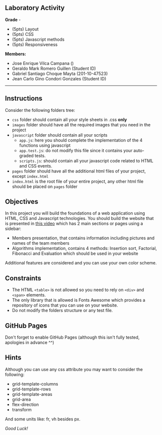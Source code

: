 ## Laboratory Activity

**Grade** -

- (5pts) Layout
- (5pts) CSS 
- (5pts) Javascript methods
- (5pts) Responsiveness

**Members:**

- Jose Enrique Vilca Campana ()
- Geraldo Mark Romero Guillen (Student ID)
- Gabriel Santiago Choque Mayta (201-10-47523)
- Jean Carlo Gino Condori Gonzales (Student ID)

---

## Instructions

Consider the following folders tree:

- `css` folder should contain all your style sheets in .css **only**
- `images` folder should have all the required images that you need in the project
- `javascript` folder should contain all your scripts
    - `app.js`: here you should complete the implementation of the 4 functions using javascript
    - `app.test.js`: do not modify this file since it contains your auto-graded tests.
    - `scripts.js`: should contain all your javascript code related to HTML and CSS events.
- `pages` folder should have all the additional html files of your project, except `index.html`
- `index.html` is the root file of your entire project, any other html file should be placed on `pages` folder

## Objectives

In this project you will build the foundations of a web application using HTML, CSS and Javascript technologies. You should build the website that is presented in [this video](https://youtu.be/pyzaPAUMclg) which has 2 main sections or pages using a sidebar:

- Members presentation, that contains information including pictures and names of the team members
- Algorithms implementation, contains 4 methods: Insertion sort, Factorial, Fibonacci and Evaluation which should be used in your website

Additional features are considered and you can use your own color scheme.

## Constraints

- The HTML `<table>` is not allowed so you need to rely on `<div>` and `<span>` elements.
- The only library that is allowed is Fonts Awesome which provides a repository of icons that you can use on your website. 
- Do not modify the folders structure or any test file.

## GitHub Pages

Don't forget to enable GitHub Pages (although this isn't fully tested, apologies in advance ^^)

## Hints

Although you can use any css attribute you may want to consider the following:

- grid-template-columns
- grid-template-rows
- grid-template-areas
- grid-area
- flex-direction
- transform

And some units like: fr, vh besides px.


*Good Luck!*



